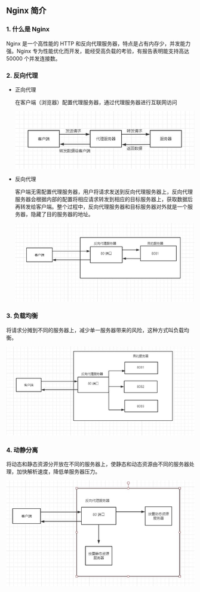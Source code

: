 ## Nginx 简介

### 1. 什么是 Nginx

Nginx 是一个高性能的 HTTP 和反向代理服务器，特点是占有内存少，并发能力强。Nginx 专为性能优化而开发，能经受高负载的考验，有报告表明能支持高达 50000 个并发连接数。

### 2. 反向代理

+ 正向代理

  在客户端（浏览器）配置代理服务器，通过代理服务器进行互联网访问

  ![zxdl](./images/zxdl.jpg)

+ 反向代理

  客户端无需配置代理服务器，用户将请求发送到反向代理服务器上，反向代理服务器会根据内部的配置将相应请求转发到相应的目标服务器上，获取数据后再转发给客户端。整个过程中，反向代理服务器和目标服务器对外就是一个服务器，隐藏了目的服务器的地址。

  ![fxdl](./images/fxdl.jpg)

### 3. 负载均衡

将请求分摊到不同的服务器上，减少单一服务器带来的风险，这种方式叫负载均衡。

![fzjh](./images/fzjh.jpg)

### 4. 动静分离

将动态和静态资源分开放在不同的服务器上，使静态和动态资源由不同的服务器处理，加快解析速度，降低单服务器压力。

![djfl](./images/djfl.jpg)

